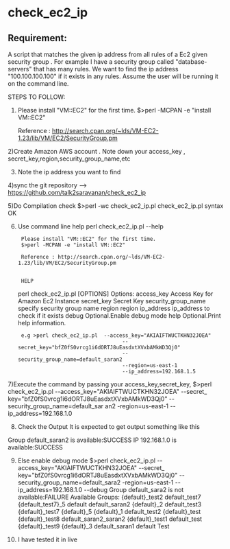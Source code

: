 check_ec2_ip
===============
Requirement:
------------
A script that matches the given ip address from all rules of a Ec2 given security group  . For example I have a security group called "database-servers" that has many rules. We want to find the  ip address  "100.100.100.100" if it exists in  any rules.  Assume the user will be running it on the command line.

STEPS TO FOLLOW:

1)	Please install "VM::EC2" for the first time.
	$>perl -MCPAN -e "install VM::EC2"

	Reference : http://search.cpan.org/~lds/VM-EC2-1.23/lib/VM/EC2/SecurityGroup.pm

2)Create Amazon AWS account . Note down your access_key , secret_key,region,security_group_name,etc

3) Note the ip address you want to find

4)sync the git repository --> https://github.com/talk2saravanan/check_ec2_ip

5)Do Compilation check 
$>perl -wc check_ec2_ip.pl
check_ec2_ip.pl syntax OK


6) Use command line help
    perl check_ec2_ip.pl --help

        Please install "VM::EC2" for the first time.
        $>perl -MCPAN -e "install VM::EC2"

        Reference : http://search.cpan.org/~lds/VM-EC2-1.23/lib/VM/EC2/SecurityGroup.pm


        HELP

	perl check_ec2_ip.pl [OPTIONS]
	Options:
	access_key				Access Key for Amazon Ec2 Instance
	secret_key				Secret Key
	security_group_name		specify security group name
	region					region
	ip_address				ip_address to check if it exists
	debug					Optional.Enable debug mode
	help					Optional.Print help information.

        e.g >perl check_ec2_ip.pl  --access_key="AKIAIFTWUCTKHN32JOEA"
                                         --secret_key="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"
                                         --security_group_name=default_saran2
                                         --region=us-east-1
                                         --ip_address=192.168.1.5



7)Execute the command by passing your access_key,secret_key,
$>perl check_ec2_ip.pl --access_key="AKIAIFTWUCTKHN32JOEA" --secret_
key="bfZ0fS0vrcg1i6dORTJ8uEasdxtXVxbAMkWD3Qj0" --security_group_name=default_sar
an2 -region=us-east-1 --ip_address=192.168.1.0 

8) Check the Output
    It is expected to get output something like this
	
Group default_saran2 is available:SUCCESS
IP 192.168.1.0 is available:SUCCESS

9) Else enable debug mode
$>perl check_ec2_ip.pl --access_key="AKIAIFTWUCTKHN32JOEA" --secret_
key="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" --security_group_name=default_sara2
 -region=us-east-1 --ip_address=192.168.1.0 --debug
Group default_sara2 is not available:FAILURE
Available Groups:
 {default}_test2
default_test7
{default_test7}_5
default
default_saran2
{default}_2
default_test3
{default}_test7
{default}_5
{default}_1
default_test2
{default}_test
{default}_test8
default_saran2_saran2
{default}_test1
default_test
{default}_test9
{default}_3
default_saran1
default
Test

10) I have tested it in live 


